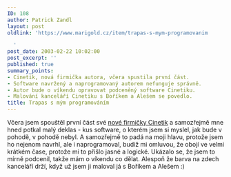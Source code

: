 ```yaml
---
ID: 108
author: Patrick Zandl
layout: post
oldlink: 'https://www.marigold.cz/item/trapas-s-mym-programovanim

  '
post_date: 2003-02-22 10:02:00
post_excerpt: ''
published: true
summary_points:
- Cinetik, nová firmička autora, včera spustila první část.
- Software navržený a naprogramovaný autorem nefunguje správně.
- Autor bude o víkendu opravovat podceněný software Cinetiku.
- Malování kanceláří Cinetiku s Boříkem a Alešem se povedlo.
title: Trapas s mým programováním
---
```


Včera jsem spouštěl první část své <A href="http://www.cinetik.cz/" target=_blank>nové firmičky Cinetik</A> a samozřejmě mne hned potkal malý deklas - kus software, o kterém jsem si myslel, jak bude v pohodě, v pohodě nebyl. A samozřejmě to padá na moji hlavu, protože jsem ho nejenom navrhl, ale i naprogramoval, budiž mi omluvou, že obojí ve velmi krátkém čase, protože mi to přišlo jasné a logické. Ukázalo se, že jsem to mírně podcenil, takže mám o víkendu co dělat. Alespoň že barva na zdech kanceláří drží, když už jsem ji maloval já s Boříkem a Alešem :)